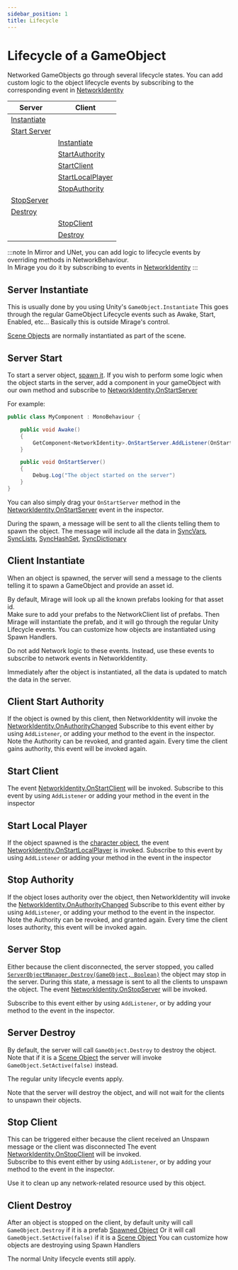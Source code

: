 ```yaml
---
sidebar_position: 1
title: Lifecycle
---
```


# Lifecycle of a GameObject

Networked GameObjects go through several lifecycle states. 
You can add custom logic to the object lifecycle events by subscribing to the corresponding event in [NetworkIdentity](/docs/reference/Mirage/NetworkIdentity)

| Server                             | Client                                    |
| ---------------------------------- | ----------------------------------------- |
| [Instantiate](#server-instantiate) |                                           |
| [Start Server](#server-start)      |                                           |
|                                    | [Instantiate](#client-instantiate)        |
|                                    | [StartAuthority](#client-start-authority) |
|                                    | [StartClient](#start-client)              |
|                                    | [StartLocalPlayer](#start-local-player)   |
|                                    | [StopAuthority](#stop-authority)          |
| [StopServer](#server-stop)         |                                           |
| [Destroy](#server-destroy)         |                                           |
|                                    | [StopClient](#stop-client)                |
|                                    | [Destroy](#client-destroy)                |


:::note
In Mirror and UNet, you can add logic to lifecycle events by overriding methods in NetworkBehaviour.  
In Mirage you do it by subscribing to events in [NetworkIdentity](/docs/reference/Mirage/NetworkIdentity)
:::

## Server Instantiate

This is usually done by you using Unity's `GameObject.Instantiate` 
This goes through the regular GameObject Lifecycle events such as Awake, Start, Enabled, etc...
Basically this is outside Mirage's control.

[Scene Objects](/docs/guides/game-objects/scene-objects) are normally instantiated as part of the scene.

## Server Start

To start a server object, [spawn it](/docs/guides/game-objects/spawn-object). If you wish to perform some logic when the object starts in the server, add a component in your gameObject with our own method and subscribe to [NetworkIdentity.OnStartServer](/docs/reference/Mirage/NetworkIdentity#onstartserver)

For example:

```cs
public class MyComponent : MonoBehaviour {

    public void Awake() 
    {
        GetComponent<NetworkIdentity>.OnStartServer.AddListener(OnStartServer);
    }

    public void OnStartServer() 
    {
        Debug.Log("The object started on the server")
    }
}
```

You can also simply drag your `OnStartServer` method in the [NetworkIdentity.OnStartServer](/docs/reference/Mirage/NetworkIdentity#onstartserver) event in the inspector.

During the spawn, a message will be sent to all the clients telling them to spawn the object. The message
will include all the data in [SyncVars](/docs/guides/sync/sync-var), [SyncLists](/docs/guides/sync/sync-list), [SyncHashSet](/docs/guides/sync/sync-hash-set), [SyncDictionary](/docs/guides/sync/sync-dictionary)

## Client Instantiate

When an object is spawned,  the server will send a message to the clients telling it to spawn a GameObject and provide 
an asset id.

By default, Mirage will look up all the known prefabs looking for that asset id.  
Make sure to add your prefabs to the NetworkClient list of prefabs.
Then Mirage will instantiate the prefab,  and it will go through the regular Unity Lifecycle events.
You can customize how objects are instantiated using Spawn Handlers.

Do not add Network logic to these events.  Instead,  use these events to subscribe to network events in NetworkIdentity.

Immediately after the object is instantiated, all the data is updated to match the data in the server.

## Client Start Authority

If the object is owned by this client, then NetworkIdentity will invoke the [NetworkIdentity.OnAuthorityChanged](/docs/reference/Mirage/NetworkIdentity#onauthoritychanged)
Subscribe to this event either by using `AddListener`,  or adding your method to the event in the inspector.
Note the Authority can be revoked, and granted again.  Every time the client gains authority, this event will be invoked again.

## Start Client

The event [NetworkIdentity.OnStartClient](/docs/reference/Mirage/NetworkIdentity#onstartclient) will be invoked. 
Subscribe to this event by using `AddListener` or adding your method in the event in the inspector

## Start Local Player

If the object spawned is the [character object](/docs/guides/game-objects/spawn-player),  the event [NetworkIdentity.OnStartLocalPlayer](/docs/reference/Mirage/NetworkIdentity#onstartlocalplayer)
is invoked.
Subscribe to this event by using `AddListener` or adding your method in the event in the inspector

## Stop Authority

If the object loses authority over the object, then NetworkIdentity will invoke the [NetworkIdentity.OnAuthorityChanged](/docs/reference/Mirage/NetworkIdentity#onauthoritychanged)
Subscribe to this event either by using `AddListener`,  or adding your method to the event in the inspector.
Note the Authority can be revoked, and granted again.  Every time the client loses authority, this event will be invoked again.

## Server Stop

Either because the client disconnected, the server stopped, 
you called [`ServerObjectManager.Destroy(GameObject, Boolean)`](/docs/reference/Mirage/ServerObjectManager#destroygameobject-boolean) the object may stop in the server.
During this state, a message is sent to all the clients to unspawn the object.
The event [NetworkIdentity.OnStopServer](/docs/reference/Mirage/NetworkIdentity#onstopserver) will be invoked. 

Subscribe to this event either by using `AddListener`, or by adding your method to the event in the inspector.

## Server Destroy

By default, the server will call `GameObject.Destroy` to destroy the object.  
Note that if it is a [Scene Object](/docs/guides/game-objects/scene-objects) the server will invoke `GameObject.SetActive(false)` instead.  

The regular unity lifecycle events apply.

Note that the server will destroy the object, and will not wait for the clients to unspawn their objects.

## Stop Client

This can be triggered either because the client received an Unspawn message or the client was disconnected
The event [NetworkIdentity.OnStopClient](/docs/reference/Mirage/NetworkIdentity#onstopclient) will be invoked.  
Subscribe to this event either by using `AddListener`, or by adding your method to the event in the inspector.

Use it to clean up any network-related resource used by this object.

## Client Destroy

After an object is stopped on the client,  by default unity will call `GameObject.Destroy` if it is a prefab [Spawned Object](/docs/guides/game-objects/spawn-object)
Or it will call `GameObject.SetActive(false)` if it is a [Scene Object](/docs/guides/game-objects/scene-objects)
You can customize how objects are destroying using Spawn Handlers

The normal Unity lifecycle events still apply.
